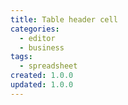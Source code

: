 ```yaml
---
title: Table header cell
categories:
  - editor
  - business
tags:
  - spreadsheet
created: 1.0.0
updated: 1.0.0
---
```

